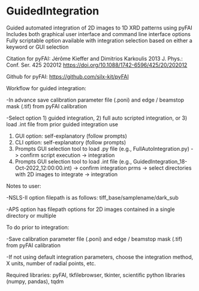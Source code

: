 # GuidedIntegration
Guided automated integration of 2D images to 1D XRD patterns using pyFAI
Includes both graphical user interface and command line interface options
Fully scriptable option available with integration selection based on either a keyword or GUI selection
  
  Citation for pyFAI: Jérôme Kieffer and Dimitrios Karkoulis 2013 J. Phys.: Conf. Ser. 425 202012 https://doi.org/10.1088/1742-6596/425/20/202012
  
  Github for pyFAI: https://github.com/silx-kit/pyFAI

Workflow for guided integration:

-In advance save calibration parameter file (.poni) and edge / beamstop mask (.tif) from pyFAI calibration

-Select option 1) guided integration, 2) full auto scripted integration, or 3) load .int file from prior guided integration use

1) GUI option: self-explanatory (follow prompts)
1) CLI option: self-explanatory (follow prompts)
2) Prompts GUI selection tool to load .py file (e.g., FullAutoIntegration.py) -> confirm script execution -> integration
3) Prompts GUI selection tool to load .int file (e.g., GuidedIntegration_18-Oct-2022_12:00:00.int) -> confirm integration prms -> select directories with 2D images to integrate -> integration

Notes to user:

-NSLS-II option filepath is as follows: tiff_base/samplename/dark_sub

-APS option has filepath options for 2D images contained in a single directory or multiple

To do prior to integration:

-Save calibration parameter file (.poni) and edge / beamstop mask (.tif) from pyFAI calibration

-If not using default integration parameters, choose the integration method, X units, number of radial points, etc.

Required libraries: pyFAI, tkfilebrowser, tkinter, scientific python libraries (numpy, pandas), tqdm
